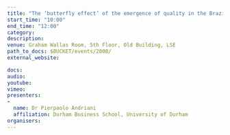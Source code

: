 ```yaml
---
title: "The ‘butterfly effect’ of the emergence of quality in the Brazilian coffee sector"
start_time: "10:00"
end_time: "12:00"
category: 
description: 
venue: Graham Wallas Room, 5th Floor, Old Building, LSE
path_to_docs: $BUCKET/events/2008/
external_website: 

docs: 
audio: 
youtube: 
vimeo: 
presenters: 
-
  name: Dr Pierpaolo Andriani
  affiliation: Durham Business School, University of Durham
organisers: 
---
```

